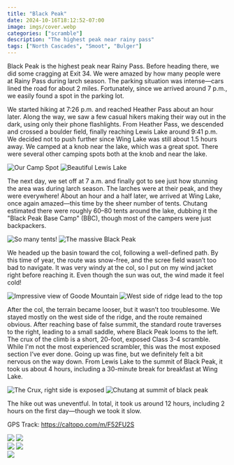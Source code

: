 ```yaml
---
title: "Black Peak"
date: 2024-10-16T18:12:52-07:00
image: imgs/cover.webp
categories: ["scramble"]
description: "The highest peak near rainy pass"
tags: ["North Cascades", "Smoot", "Bulger"]
---
```

Black Peak is the highest peak near Rainy Pass. Before heading there, we did some cragging at Exit 34. We were amazed by how many people were at Rainy Pass during larch season. The parking situation was intense—cars lined the road for about 2 miles. Fortunately, since we arrived around 7 p.m., we easily found a spot in the parking lot.

We started hiking at 7:26 p.m. and reached Heather Pass about an hour later. Along the way, we saw a few casual hikers making their way out in the dark, using only their phone flashlights. From Heather Pass, we descended and crossed a boulder field, finally reaching Lewis Lake around 9:41 p.m. We decided not to push further since Wing Lake was still about 1.5 hours away. We camped at a knob near the lake, which was a great spot. There were several other camping spots both at the knob and near the lake.

![Our Camp Spot](imgs/camp.webp) ![Beautiful Lewis Lake](imgs/lewis.webp)

The next day, we set off at 7 a.m. and finally got to see just how stunning the area was during larch season. The larches were at their peak, and they were everywhere! About an hour and a half later, we arrived at Wing Lake, once again amazed—this time by the sheer number of tents. Chutang estimated there were roughly 60–80 tents around the lake, dubbing it the "Black Peak Base Camp" (BBC), though most of the campers were just backpackers.

![So many tents!](imgs/tent.webp) ![The massive Black Peak](imgs/black.webp)

We headed up the basin toward the col, following a well-defined path. By this time of year, the route was snow-free, and the scree field wasn’t too bad to navigate. It was very windy at the col, so I put on my wind jacket right before reaching it. Even though the sun was out, the wind made it feel cold! 

![Impressive view of Goode Mountain](imgs/goode.webp) ![West side of ridge lead to the top](imgs/ridge.webp)

After the col, the terrain became looser, but it wasn’t too troublesome. We stayed mostly on the west side of the ridge, and the route remained obvious. After reaching base of false summit, the standard route traverses to the right, leading to a small saddle, where Black Peak looms to the left. The crux of the climb is a short, 20-foot, exposed Class 3-4 scramble. While I'm not the most experienced scrambler, this was the most exposed section I’ve ever done. Going up was fine, but we definitely felt a bit nervous on the way down. From Lewis Lake to the summit of Black Peak, it took us about 4 hours, including a 30-minute break for breakfast at Wing Lake.

![The Crux, right side is exposed](imgs/crux.webp) ![Chutang at summit of black peak](imgs/summit.webp)

The hike out was uneventful. In total, it took us around 12 hours, including 2 hours on the first day—though we took it slow.

GPS Track: https://caltopo.com/m/F52FU2S

![](imgs/p4.webp)  ![](imgs/p1.webp)  
![](imgs/p2.webp)  ![](imgs/p3.webp)   
![](imgs/map.webp)

